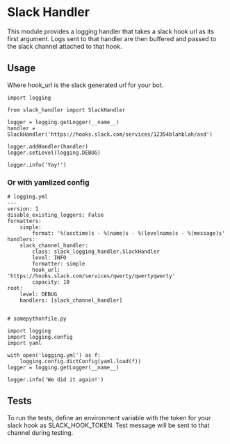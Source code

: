 Slack Handler
=============

This module provides a logging handler that takes a slack hook url as its first
argument. Logs sent to that handler are then buffered and passed to the slack
channel attached to that hook.


Usage
-----

Where hook_url is the slack generated url for your bot.

    import logging

    from slack_handler import SlackHandler

    logger = logging.getLogger(__name__)
    handler = SlackHandler('https://hooks.slack.com/services/12354blahblah/asd')

    logger.addHandler(handler)
    logger.setLevel(logging.DEBUG)

    logger.info('Yay!')


### Or with yamlized config


    # logging.yml
    ---
    version: 1
    disable_existing_loggers: False
    formatters:
        simple:
            format: '%(asctime)s - %(name)s - %(levelname)s - %(message)s'
    handlers:
        slack_channel_handler:
            class: slack_logging_handler.SlackHandler
            level: INFO
            formatter: simple
            hook_url: 'https://hooks.slack.com/services/qwerty/qwertyqwerty'
            capacity: 10
    root:
        level: DEBUG
        handlers: [slack_channel_handler]


    # somepythonfile.py

    import logging
    import logging.config
    import yaml

    with open('logging.yml') as f:
        logging.config.dictConfig(yaml.load(f))
    logger = logging.getLogger(__name__)

    logger.info('We did it again!')


Tests
-----
To run the tests, define an environment variable with the token for your slack
hook as SLACK_HOOK_TOKEN. Test message will be sent to that channel during
testing.

